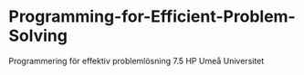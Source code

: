 # Programming-for-Efficient-Problem-Solving
Programmering för effektiv problemlösning 7.5 HP Umeå Universitet

